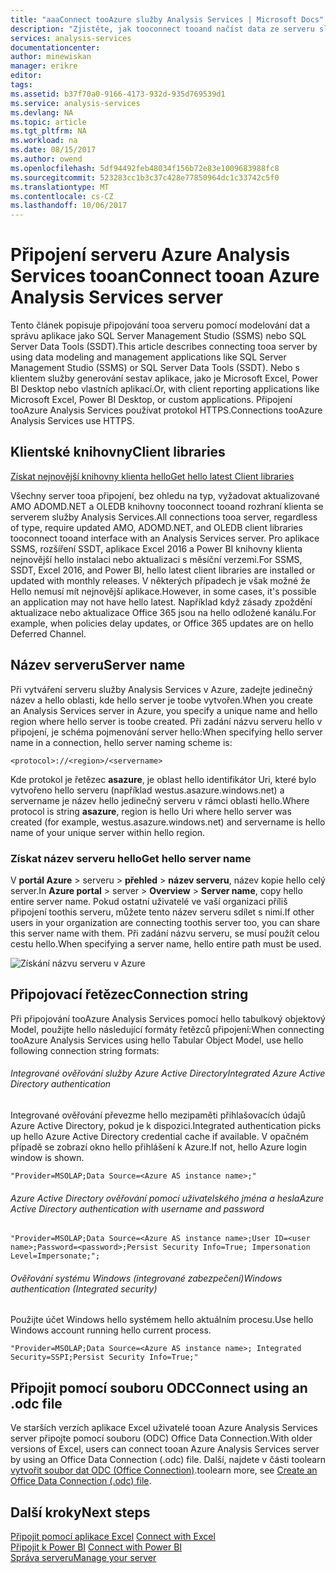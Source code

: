 ```yaml
---
title: "aaaConnect tooAzure služby Analysis Services | Microsoft Docs"
description: "Zjistěte, jak tooconnect tooand načíst data ze serveru služby Analysis Services v Azure."
services: analysis-services
documentationcenter: 
author: minewiskan
manager: erikre
editor: 
tags: 
ms.assetid: b37f70a0-9166-4173-932d-935d769539d1
ms.service: analysis-services
ms.devlang: NA
ms.topic: article
ms.tgt_pltfrm: NA
ms.workload: na
ms.date: 08/15/2017
ms.author: owend
ms.openlocfilehash: 5df94492feb48034f156b72e83e1009683988fc8
ms.sourcegitcommit: 523283cc1b3c37c428e77850964dc1c33742c5f0
ms.translationtype: MT
ms.contentlocale: cs-CZ
ms.lasthandoff: 10/06/2017
---
```

# <a name="connect-tooan-azure-analysis-services-server"></a><span data-ttu-id="cb6e3-103">Připojení serveru Azure Analysis Services tooan</span><span class="sxs-lookup"><span data-stu-id="cb6e3-103">Connect tooan Azure Analysis Services server</span></span>

<span data-ttu-id="cb6e3-104">Tento článek popisuje připojování tooa serveru pomocí modelování dat a správu aplikace jako SQL Server Management Studio (SSMS) nebo SQL Server Data Tools (SSDT).</span><span class="sxs-lookup"><span data-stu-id="cb6e3-104">This article describes connecting tooa server by using data modeling and management applications like SQL Server Management Studio (SSMS) or SQL Server Data Tools (SSDT).</span></span> <span data-ttu-id="cb6e3-105">Nebo s klientem služby generování sestav aplikace, jako je Microsoft Excel, Power BI Desktop nebo vlastních aplikací.</span><span class="sxs-lookup"><span data-stu-id="cb6e3-105">Or, with client reporting applications like Microsoft Excel, Power BI Desktop, or custom applications.</span></span> <span data-ttu-id="cb6e3-106">Připojení tooAzure Analysis Services používat protokol HTTPS.</span><span class="sxs-lookup"><span data-stu-id="cb6e3-106">Connections tooAzure Analysis Services use HTTPS.</span></span>

## <a name="client-libraries"></a><span data-ttu-id="cb6e3-107">Klientské knihovny</span><span class="sxs-lookup"><span data-stu-id="cb6e3-107">Client libraries</span></span>
[<span data-ttu-id="cb6e3-108">Získat nejnovější knihovny klienta hello</span><span class="sxs-lookup"><span data-stu-id="cb6e3-108">Get hello latest Client libraries</span></span>](analysis-services-data-providers.md)

<span data-ttu-id="cb6e3-109">Všechny server tooa připojení, bez ohledu na typ, vyžadovat aktualizované AMO ADOMD.NET a OLEDB knihovny tooconnect tooand rozhraní klienta se serverem služby Analysis Services.</span><span class="sxs-lookup"><span data-stu-id="cb6e3-109">All connections tooa server, regardless of type, require updated AMO, ADOMD.NET, and OLEDB client libraries tooconnect tooand interface with an Analysis Services server.</span></span> <span data-ttu-id="cb6e3-110">Pro aplikace SSMS, rozšíření SSDT, aplikace Excel 2016 a Power BI knihovny klienta nejnovější hello instalaci nebo aktualizaci s měsíční verzemi.</span><span class="sxs-lookup"><span data-stu-id="cb6e3-110">For SSMS, SSDT, Excel 2016, and Power BI, hello latest client libraries are installed or updated with monthly releases.</span></span> <span data-ttu-id="cb6e3-111">V některých případech je však možné že Hello nemusí mít nejnovější aplikace.</span><span class="sxs-lookup"><span data-stu-id="cb6e3-111">However, in some cases, it's possible an application may not have hello latest.</span></span> <span data-ttu-id="cb6e3-112">Například když zásady zpoždění aktualizace nebo aktualizace Office 365 jsou na hello odložené kanálu.</span><span class="sxs-lookup"><span data-stu-id="cb6e3-112">For example, when policies delay updates, or Office 365 updates are on hello Deferred Channel.</span></span>

## <a name="server-name"></a><span data-ttu-id="cb6e3-113">Název serveru</span><span class="sxs-lookup"><span data-stu-id="cb6e3-113">Server name</span></span>

<span data-ttu-id="cb6e3-114">Při vytváření serveru služby Analysis Services v Azure, zadejte jedinečný název a hello oblasti, kde hello server je toobe vytvořen.</span><span class="sxs-lookup"><span data-stu-id="cb6e3-114">When you create an Analysis Services server in Azure, you specify a unique name and hello region where hello server is toobe created.</span></span> <span data-ttu-id="cb6e3-115">Při zadání názvu serveru hello v připojení, je schéma pojmenování server hello:</span><span class="sxs-lookup"><span data-stu-id="cb6e3-115">When specifying hello server name in a connection, hello server naming scheme is:</span></span>

```
<protocol>://<region>/<servername>
```
 <span data-ttu-id="cb6e3-116">Kde protokol je řetězec **asazure**, je oblast hello identifikátor Uri, které bylo vytvořeno hello serveru (například westus.asazure.windows.net) a servername je název hello jedinečný serveru v rámci oblasti hello.</span><span class="sxs-lookup"><span data-stu-id="cb6e3-116">Where protocol is string **asazure**, region is hello Uri where hello server was created (for example, westus.asazure.windows.net) and servername is hello name of your unique server within hello region.</span></span>

### <a name="get-hello-server-name"></a><span data-ttu-id="cb6e3-117">Získat název serveru hello</span><span class="sxs-lookup"><span data-stu-id="cb6e3-117">Get hello server name</span></span>
<span data-ttu-id="cb6e3-118">V **portál Azure** > serveru > **přehled** > **název serveru**, název kopie hello celý server.</span><span class="sxs-lookup"><span data-stu-id="cb6e3-118">In **Azure portal** > server > **Overview** > **Server name**, copy hello entire server name.</span></span> <span data-ttu-id="cb6e3-119">Pokud ostatní uživatelé ve vaší organizaci příliš připojení toothis serveru, můžete tento název serveru sdílet s nimi.</span><span class="sxs-lookup"><span data-stu-id="cb6e3-119">If other users in your organization are connecting toothis server too, you can share this server name with them.</span></span> <span data-ttu-id="cb6e3-120">Při zadání názvu serveru, se musí použít celou cestu hello.</span><span class="sxs-lookup"><span data-stu-id="cb6e3-120">When specifying a server name, hello entire path must be used.</span></span>

![Získání názvu serveru v Azure](./media/analysis-services-deploy/aas-deploy-get-server-name.png)


## <a name="connection-string"></a><span data-ttu-id="cb6e3-122">Připojovací řetězec</span><span class="sxs-lookup"><span data-stu-id="cb6e3-122">Connection string</span></span>

<span data-ttu-id="cb6e3-123">Při připojování tooAzure Analysis Services pomocí hello tabulkový objektový Model, použijte hello následující formáty řetězců připojení:</span><span class="sxs-lookup"><span data-stu-id="cb6e3-123">When connecting tooAzure Analysis Services using hello Tabular Object Model, use hello following connection string formats:</span></span>

###### <a name="integrated-azure-active-directory-authentication"></a><span data-ttu-id="cb6e3-124">Integrované ověřování služby Azure Active Directory</span><span class="sxs-lookup"><span data-stu-id="cb6e3-124">Integrated Azure Active Directory authentication</span></span>
<span data-ttu-id="cb6e3-125">Integrované ověřování převezme hello mezipaměti přihlašovacích údajů Azure Active Directory, pokud je k dispozici.</span><span class="sxs-lookup"><span data-stu-id="cb6e3-125">Integrated authentication picks up hello Azure Active Directory credential cache if available.</span></span> <span data-ttu-id="cb6e3-126">V opačném případě se zobrazí okno hello přihlášení k Azure.</span><span class="sxs-lookup"><span data-stu-id="cb6e3-126">If not, hello Azure login window is shown.</span></span>

```
"Provider=MSOLAP;Data Source=<Azure AS instance name>;"
```


###### <a name="azure-active-directory-authentication-with-username-and-password"></a><span data-ttu-id="cb6e3-127">Azure Active Directory ověřování pomocí uživatelského jména a hesla</span><span class="sxs-lookup"><span data-stu-id="cb6e3-127">Azure Active Directory authentication with username and password</span></span>

```
"Provider=MSOLAP;Data Source=<Azure AS instance name>;User ID=<user name>;Password=<password>;Persist Security Info=True; Impersonation Level=Impersonate;";
```

###### <a name="windows-authentication-integrated-security"></a><span data-ttu-id="cb6e3-128">Ověřování systému Windows (integrované zabezpečení)</span><span class="sxs-lookup"><span data-stu-id="cb6e3-128">Windows authentication (Integrated security)</span></span>
<span data-ttu-id="cb6e3-129">Použijte účet Windows hello systémem hello aktuálním procesu.</span><span class="sxs-lookup"><span data-stu-id="cb6e3-129">Use hello Windows account running hello current process.</span></span>

```
"Provider=MSOLAP;Data Source=<Azure AS instance name>; Integrated Security=SSPI;Persist Security Info=True;"
```



## <a name="connect-using-an-odc-file"></a><span data-ttu-id="cb6e3-130">Připojit pomocí souboru ODC</span><span class="sxs-lookup"><span data-stu-id="cb6e3-130">Connect using an .odc file</span></span>
<span data-ttu-id="cb6e3-131">Ve starších verzích aplikace Excel uživatelé tooan Azure Analysis Services server připojte pomocí souboru (ODC) Office Data Connection.</span><span class="sxs-lookup"><span data-stu-id="cb6e3-131">With older versions of Excel, users can connect tooan Azure Analysis Services server by using an Office Data Connection (.odc) file.</span></span> <span data-ttu-id="cb6e3-132">Další, najdete v části toolearn [vytvořit soubor dat ODC (Office Connection)](analysis-services-odc.md).</span><span class="sxs-lookup"><span data-stu-id="cb6e3-132">toolearn more, see [Create an Office Data Connection (.odc) file](analysis-services-odc.md).</span></span>


## <a name="next-steps"></a><span data-ttu-id="cb6e3-133">Další kroky</span><span class="sxs-lookup"><span data-stu-id="cb6e3-133">Next steps</span></span>
<span data-ttu-id="cb6e3-134">[Připojit pomocí aplikace Excel](analysis-services-connect-excel.md)  </span><span class="sxs-lookup"><span data-stu-id="cb6e3-134">[Connect with Excel](analysis-services-connect-excel.md)  </span></span>  
<span data-ttu-id="cb6e3-135">[Připojit k Power BI](analysis-services-connect-pbi.md) </span><span class="sxs-lookup"><span data-stu-id="cb6e3-135">[Connect with Power BI](analysis-services-connect-pbi.md) </span></span>  
[<span data-ttu-id="cb6e3-136">Správa serveru</span><span class="sxs-lookup"><span data-stu-id="cb6e3-136">Manage your server</span></span>](analysis-services-manage.md)   

